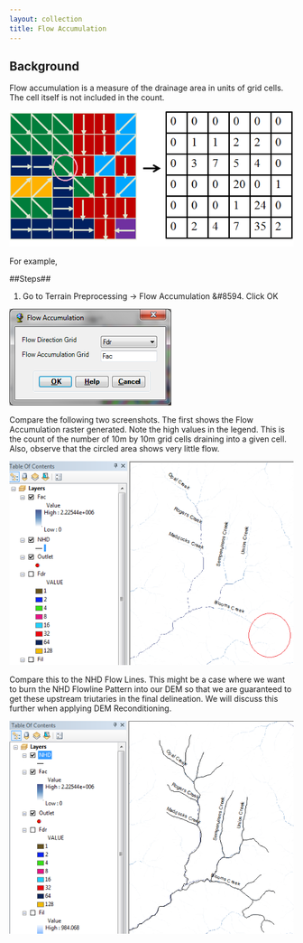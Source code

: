 ```yaml
---
layout: collection
title: Flow Accumulation
---
```


## Background ##

Flow accumulation is a measure of the drainage area in units of grid cells. The cell itself is not included in the count. 

<a href="/pictures/FlowAccumulation.png"><img src="/pictures/FlowAccumulation.png"></a>

For example, 

##Steps##

1. Go to Terrain Preprocessing &#8594; Flow Accumulation &#8594. Click OK

<a href="/pictures/FlowAccumulation2.png"><img src="/pictures/FlowAccumulation2.png"></a>

Compare the following two screenshots. The first shows the Flow Accumulation raster generated. Note the high values in the legend. This is the count of the number of 10m by 10m grid cells draining into a given cell. Also, observe that the circled area shows very little flow.

<a href="/pictures/FlowAccumulation3.png"><img src="/pictures/FlowAccumulation3.png"></a>

Compare this to the NHD Flow Lines. This might be a case where we want to burn the NHD Flowline Pattern into our DEM so that we are guaranteed to get these upstream triutaries in the final delineation. We will discuss this further when applying DEM Reconditioning. 

<a href="/pictures/FlowAccumulation4.png"><img src="/pictures/FlowAccumulation4.png"></a>


